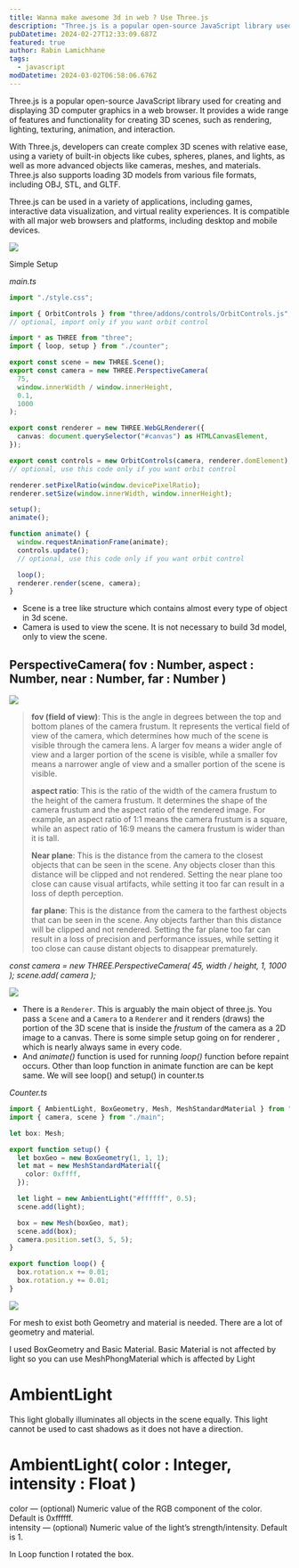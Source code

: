 ```yaml
---
title: Wanna make awesome 3d in web ? Use Three.js
description: "Three.js is a popular open-source JavaScript library used for creating and displaying 3D computer graphics in a web browser. It provides a wide range of features and functionality for creating 3D scenes, such as rendering, lighting, texturing, animation, and interaction."
pubDatetime: 2024-02-27T12:33:09.687Z
featured: true
author: Rabin Lamichhane
tags:
  - javascript
modDatetime: 2024-03-02T06:58:06.676Z
---
```


<!--StartFragment-->

Three.js is a popular open-source JavaScript library used for creating and displaying 3D computer graphics in a web browser. It provides a wide range of features and functionality for creating 3D scenes, such as rendering, lighting, texturing, animation, and interaction.

With Three.js, developers can create complex 3D scenes with relative ease, using a variety of built-in objects like cubes, spheres, planes, and lights, as well as more advanced objects like cameras, meshes, and materials. Three.js also supports loading 3D models from various file formats, including OBJ, STL, and GLTF.

Three.js can be used in a variety of applications, including games, interactive data visualization, and virtual reality experiences. It is compatible with all major web browsers and platforms, including desktop and mobile devices.

![](https://miro.medium.com/v2/resize:fit:700/1*3A9pCiR9XVCLCBmSceQL0w.png)

Simple Setup

_main.ts_

```typescript
import "./style.css";

import { OrbitControls } from "three/addons/controls/OrbitControls.js";
// optional, import only if you want orbit control

import * as THREE from "three";
import { loop, setup } from "./counter";

export const scene = new THREE.Scene();
export const camera = new THREE.PerspectiveCamera(
  75,
  window.innerWidth / window.innerHeight,
  0.1,
  1000
);

export const renderer = new THREE.WebGLRenderer({
  canvas: document.querySelector("#canvas") as HTMLCanvasElement,
});

export const controls = new OrbitControls(camera, renderer.domElement);
// optional, use this code only if you want orbit control

renderer.setPixelRatio(window.devicePixelRatio);
renderer.setSize(window.innerWidth, window.innerHeight);

setup();
animate();

function animate() {
  window.requestAnimationFrame(animate);
  controls.update();
  // optional, use this code only if you want orbit control

  loop();
  renderer.render(scene, camera);
}
```

- Scene is a tree like structure which contains almost every type of object in 3d scene.
- Camera is used to view the scene. It is not necessary to build 3d model, only to view the scene.

## PerspectiveCamera( fov : Number, aspect : Number, near : Number, far : Number )

![](https://miro.medium.com/v2/resize:fit:500/1*lDBObnqlSVruDwb7sd3Ahw.png)

> **fov (field of view)**: This is the angle in degrees between the top and bottom planes of the camera frustum. It represents the vertical field of view of the camera, which determines how much of the scene is visible through the camera lens. A larger fov means a wider angle of view and a larger portion of the scene is visible, while a smaller fov means a narrower angle of view and a smaller portion of the scene is visible.
>
> **aspect ratio**: This is the ratio of the width of the camera frustum to the height of the camera frustum. It determines the shape of the camera frustum and the aspect ratio of the rendered image. For example, an aspect ratio of 1:1 means the camera frustum is a square, while an aspect ratio of 16:9 means the camera frustum is wider than it is tall.
>
> **Near plane**: This is the distance from the camera to the closest objects that can be seen in the scene. Any objects closer than this distance will be clipped and not rendered. Setting the near plane too close can cause visual artifacts, while setting it too far can result in a loss of depth perception.
>
> **far plane**: This is the distance from the camera to the farthest objects that can be seen in the scene. Any objects farther than this distance will be clipped and not rendered. Setting the far plane too far can result in a loss of precision and performance issues, while setting it too close can cause distant objects to disappear prematurely.

_const camera = new THREE.PerspectiveCamera( 45, width / height, 1, 1000 ); scene.add( camera );_

![](https://miro.medium.com/v2/resize:fit:700/0*ZJzwzQgE861heAH7.png)

- There is a `Renderer`. This is arguably the main object of three.js. You pass a `Scene` and a `Camera` to a `Renderer` and it renders (draws) the portion of the 3D scene that is inside the *frustum* of the camera as a 2D image to a canvas. There is some simple setup going on for renderer , which is nearly always same in every code.
- And *animate()* function is used for running *loop()* function before repaint occurs. Other than loop function in animate function are can be kept same. We will see loop() and setup() in counter.ts

_Counter.ts_

```typescript
import { AmbientLight, BoxGeometry, Mesh, MeshStandardMaterial } from "three";
import { camera, scene } from "./main";

let box: Mesh;

export function setup() {
  let boxGeo = new BoxGeometry(1, 1, 1);
  let mat = new MeshStandardMaterial({
    color: 0xffff,
  });

  let light = new AmbientLight("#ffffff", 0.5);
  scene.add(light);

  box = new Mesh(boxGeo, mat);
  scene.add(box);
  camera.position.set(3, 5, 5);
}

export function loop() {
  box.rotation.x += 0.01;
  box.rotation.y += 0.01;
}
```

![](https://miro.medium.com/v2/resize:fit:500/1*9gcFfsMgYy6Omlncp9JJWg.png)

For mesh to exist both Geometry and material is needed. There are a lot of geometry and material.

I used BoxGeometry and Basic Material. Basic Material is not affected by light so you can use MeshPhongMaterial which is affected by Light

# AmbientLight

This light globally illuminates all objects in the scene equally. This light cannot be used to cast shadows as it does not have a direction.

# AmbientLight( color : Integer, intensity : Float )

color — (optional) Numeric value of the RGB component of the color. Default is 0xffffff.\
intensity — (optional) Numeric value of the light’s strength/intensity. Default is 1.

In Loop function I rotated the box.

<!--EndFragment-->
